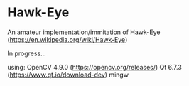 # Hawk-Eye
An amateur implementation/immitation of Hawk-Eye (https://en.wikipedia.org/wiki/Hawk-Eye)

In progress...


using:
OpenCV 4.9.0 (https://opencv.org/releases/)
Qt 6.7.3 (https://www.qt.io/download-dev)
mingw
